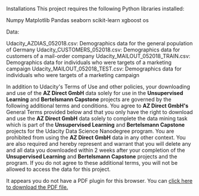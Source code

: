 Installations
This project requires the following Python libraries installed:

Numpy
Matplotlib
Pandas
seaborn
scikit-learn
xgboost
os

Data:

Udacity_AZDIAS_052018.csv: Demographics data for the general population of Germany
Udacity_CUSTOMERS_052018.csv: Demographics data for customers of a mail-order company
Udacity_MAILOUT_052018_TRAIN.csv: Demographics data for individuals who were targets of a marketing campaign
Udacity_MAILOUT_052018_TEST.csv: Demographics data for individuals who were targets of a marketing campaign

In addition to Udacity's Terms of Use and other policies, your
downloading and use of the **AZ Direct GmbH** data solely for use in the
**Unsupervised Learning** and **Bertelsmann Capstone** projects are
governed by the following additional terms and conditions. You agree
to **AZ Direct GmbH's** General Terms provided below and that you only
have the right to download and use the **AZ Direct GmbH** data solely to
complete the data mining task which is part of the **Unsupervised
Learning** and **Bertelsmann Capstone** projects for the Udacity Data
Science Nanodegree program. You are prohibited from using the **AZ
Direct GmbH** data in any other context. You are also required and
hereby represent and warrant that you will delete any and all data you
downloaded within 2 weeks after your completion of the **Unsupervised
Learning** and **Bertelsmann Capstone** projects and the program. If you
do not agree to these additional terms, you will not be allowed to
access the data for this project.

<div class="terms-and-conditions-pdf">
<object data="/tree/terms_and_conditions/terms.pdf" type="application/pdf" width="100%">
    <p>It appears you do not have a PDF plugin for this browser. 
        You can <a href="/tree/terms_and_conditions/terms.pdf">click here to download the PDF file.</a>
    </p>
</object>
</div>
